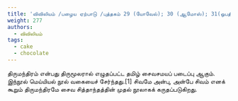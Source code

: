 ```yaml
---
title: 'விவிலியம் /பழைய ஏற்பாடு /புத்தகம் 29 (யோவேல்); 30 (ஆமோஸ்); 31(ஒபதியா); 32 (யோனா); 33 (மீக்கா); 34 (நாகூம்); 35 (அபகூக்கு); 36 (செப்பனியா); 37 (ஆகாய்); 38 (செக்கரியா)'
weight: 277
authors:
  - விவிலியம்
tags:
  - cake
  - chocolate
---
```


திருமந்திரம் என்பது திருமூலரால் எழுதப்பட்ட தமிழ் சைவசமயப் படைப்பு ஆகும். இந்நூல் மெய்யியல் நூல் வகையைச் சேர்ந்தது.[1] சிவமே அன்பு, அன்பே சிவம் எனக் கூறும் திருமந்திரமே சைவ சித்தாந்தத்தின் முதல் நூலாகக் கருதப்படுகிறது.